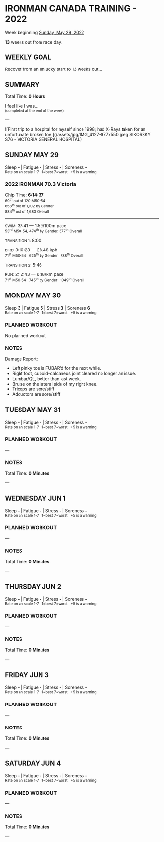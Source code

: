 # IRONMAN CANADA TRAINING - 2022
Week beginning [Sunday, May 29, 2022](javascript:flick('sun');)

**13** weeks out from race day.

## WEEKLY GOAL
Recover from an unlucky start to 13 weeks out...

## SUMMARY
Total Time: **0 Hours**

I feel like I was...
<br /><sup>(completed at the end of the week)</sup>

&mdash;

![First trip to a hospital for myself since 1998; had X-Rays taken for an unfortunate broken toe.](/assets/jpg/IMG_4127-977x550.jpeg SIKORSKY S76 - VICTORIA GENERAL HOSPITAL)

## SUNDAY MAY 29
Sleep **-** | Fatigue **-** | Stress **-** | Soreness **-**
<sup><br />Rate on an scale 1-7 &nbsp; 1=best 7=worst &nbsp; +5 is a warning</sup>

### 2022 IRONMAN 70.3 Victoria
Chip Time: **6:14:37**<br />
<span style="font-size:0.85em">
69<sup>th</sup> out of 120 M50-54  
658<sup>th</sup> out of 1,102 by Gender   
884<sup>th</sup> out of 1,683 Overall</span>

---

<span class="agencyvc" style="font-size:0.85em;">SWIM:</span> 37:41 &mdash; 1:59/100m pace<br />
<span style="font-size:0.85em">53<sup>rd</sup> M50-54, 474<sup>th</sup> by Gender, 677<sup>th</sup> Overall</span>

<span class="agencyvc" style="font-size:0.85em;">TRANSITION 1:</span> 8:00

<span class="agencyvc" style="font-size:0.85em;">BIKE:</span> 3:10:28 &mdash; 28.48 kph<br />
<span style="font-size:0.85em">71<sup>st</sup> M50-54 &nbsp; 625<sup>th</sup> by Gender &nbsp; 788<sup>th</sup> Overall</span>

<span class="agencyvc" style="font-size:0.85em;">TRANSITION 2:</span> 5:46

<span class="agencyvc" style="font-size:0.85em;">RUN:</span> 2:12:43 &mdash; 6:18/km pace<br />
<span style="font-size:0.85em">71<sup>st</sup> M50-54 &nbsp; 745<sup>th</sup> by Gender &nbsp; 1049<sup>th</sup> Overall</span>


<!---->
## MONDAY MAY 30
Sleep **3** | Fatigue **5** | Stress **3** | Soreness **6**
<sup><br />Rate on an scale 1-7 &nbsp; 1=best 7=worst &nbsp; +5 is a warning</sup>

### PLANNED WORKOUT
No planned workout

### NOTES
Damage Report:

* Left pinky toe is FUBAR'd for the next while.
* Right foot, cuboid-calcaneus joint cleared no longer an issue.
* Lumbar/QL, better than last week.
* Bruise on the lateral side of my right knee.
* Triceps are sore/stiff
* Adductors are sore/stiff

<!---->
## TUESDAY MAY 31
Sleep **-** | Fatigue **-** | Stress **-** | Soreness **-**
<sup><br />Rate on an scale 1-7 &nbsp; 1=best 7=worst &nbsp; +5 is a warning</sup>

### PLANNED WORKOUT
&mdash;  

### NOTES
Total Time: **0 Minutes**

&mdash;  

<!---->
## WEDNESDAY JUN 1
Sleep **-** | Fatigue **-** | Stress **-** | Soreness **-**
<sup><br />Rate on an scale 1-7 &nbsp; 1=best 7=worst &nbsp; +5 is a warning</sup>

### PLANNED WORKOUT
&mdash;  

### NOTES
Total Time: **0 Minutes**

&mdash;  

<!---->
## THURSDAY JUN 2
Sleep **-** | Fatigue **-** | Stress **-** | Soreness **-**
<sup><br />Rate on an scale 1-7 &nbsp; 1=best 7=worst &nbsp; +5 is a warning</sup>

### PLANNED WORKOUT
&mdash;  

### NOTES
Total Time: **0 Minutes**

&mdash;  

<!---->
## FRIDAY JUN 3
Sleep **-** | Fatigue **-** | Stress **-** | Soreness **-**
<sup><br />Rate on an scale 1-7 &nbsp; 1=best 7=worst &nbsp; +5 is a warning</sup>

### PLANNED WORKOUT
&mdash;  

### NOTES
Total Time: **0 Minutes**

&mdash;  

<!---->
## SATURDAY JUN 4
Sleep **-** | Fatigue **-** | Stress **-** | Soreness **-**
<sup><br />Rate on an scale 1-7 &nbsp; 1=best 7=worst &nbsp; +5 is a warning</sup>

### PLANNED WORKOUT
&mdash;  

### NOTES
Total Time: **0 Minutes**

&mdash;  
